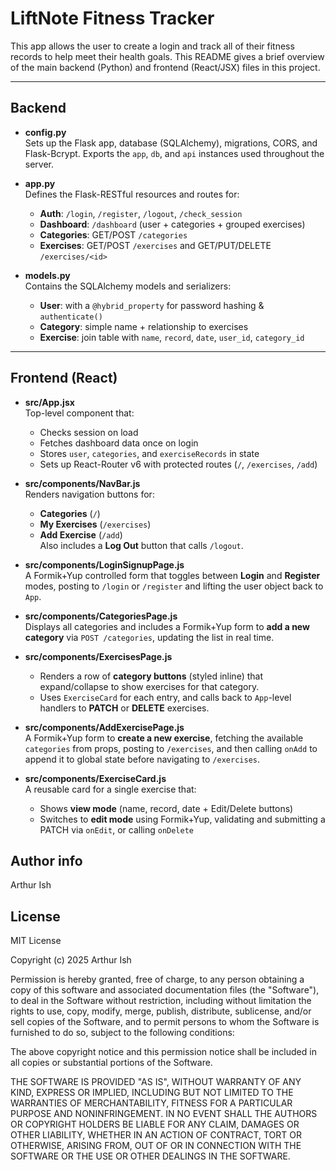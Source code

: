 # LiftNote Fitness Tracker

This app allows the user to create a login and track all of their fitness records to help meet their health goals.
This README gives a brief overview of the main backend (Python) and frontend (React/JSX) files in this project.

---

## Backend

- **config.py**  
  Sets up the Flask app, database (SQLAlchemy), migrations, CORS, and Flask-Bcrypt. Exports the `app`, `db`, and `api` instances used throughout the server.

- **app.py**  
  Defines the Flask-RESTful resources and routes for:  
  - **Auth**: `/login`, `/register`, `/logout`, `/check_session`  
  - **Dashboard**: `/dashboard` (user + categories + grouped exercises)  
  - **Categories**: GET/POST `/categories`  
  - **Exercises**: GET/POST `/exercises` and GET/PUT/DELETE `/exercises/<id>`  

- **models.py**  
  Contains the SQLAlchemy models and serializers:  
  - **User**: with a `@hybrid_property` for password hashing & `authenticate()`  
  - **Category**: simple name + relationship to exercises  
  - **Exercise**: join table with `name`, `record`, `date`, `user_id`, `category_id`  

---

## Frontend (React)

- **src/App.jsx**  
  Top-level component that:  
  - Checks session on load  
  - Fetches dashboard data once on login  
  - Stores `user`, `categories`, and `exerciseRecords` in state  
  - Sets up React-Router v6 with protected routes (`/`, `/exercises`, `/add`)  

- **src/components/NavBar.js**  
  Renders navigation buttons for:  
  - **Categories** (`/`)  
  - **My Exercises** (`/exercises`)  
  - **Add Exercise** (`/add`)  
  Also includes a **Log Out** button that calls `/logout`.

- **src/components/LoginSignupPage.js**  
  A Formik+Yup controlled form that toggles between **Login** and **Register** modes, posting to `/login` or `/register` and lifting the user object back to `App`.

- **src/components/CategoriesPage.js**  
  Displays all categories and includes a Formik+Yup form to **add a new category** via `POST /categories`, updating the list in real time.

- **src/components/ExercisesPage.js**  
  - Renders a row of **category buttons** (styled inline) that expand/collapse to show exercises for that category.  
  - Uses `ExerciseCard` for each entry, and calls back to `App`-level handlers to **PATCH** or **DELETE** exercises.

- **src/components/AddExercisePage.js**  
  A Formik+Yup form to **create a new exercise**, fetching the available `categories` from props, posting to `/exercises`, and then calling `onAdd` to append it to global state before navigating to `/exercises`.

- **src/components/ExerciseCard.js**  
  A reusable card for a single exercise that:  
  - Shows **view mode** (name, record, date + Edit/Delete buttons)  
  - Switches to **edit mode** using Formik+Yup, validating and submitting a PATCH via `onEdit`, or calling `onDelete`  


## Author info
Arthur Ish

## License

MIT License

Copyright (c) 2025 Arthur Ish

Permission is hereby granted, free of charge, to any person obtaining a copy
of this software and associated documentation files (the "Software"), to deal
in the Software without restriction, including without limitation the rights
to use, copy, modify, merge, publish, distribute, sublicense, and/or sell
copies of the Software, and to permit persons to whom the Software is
furnished to do so, subject to the following conditions:

The above copyright notice and this permission notice shall be included in all
copies or substantial portions of the Software.

THE SOFTWARE IS PROVIDED "AS IS", WITHOUT WARRANTY OF ANY KIND, EXPRESS OR
IMPLIED, INCLUDING BUT NOT LIMITED TO THE WARRANTIES OF MERCHANTABILITY,
FITNESS FOR A PARTICULAR PURPOSE AND NONINFRINGEMENT. IN NO EVENT SHALL THE
AUTHORS OR COPYRIGHT HOLDERS BE LIABLE FOR ANY CLAIM, DAMAGES OR OTHER
LIABILITY, WHETHER IN AN ACTION OF CONTRACT, TORT OR OTHERWISE, ARISING FROM,
OUT OF OR IN CONNECTION WITH THE SOFTWARE OR THE USE OR OTHER DEALINGS IN THE
SOFTWARE.
